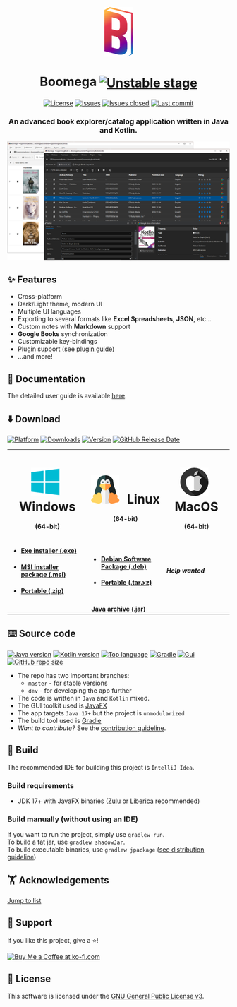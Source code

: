 <p align="center">
  <img align="center" src="/docs/img/readme/logo.png" alt="Boomega icon">
  <h1 align="center">Boomega <a href="https://github.com/Dansoftowner/Boomega"><img align="center" alt="Unstable stage" src="https://img.shields.io/badge/stage-unstable-red"></a></h1>
</p>

<p align="center">
    <a href="LICENSE"><img align="center" alt="License" src="https://img.shields.io/github/license/DansoftOwner/Boomega"></a>
    <a href="https://github.com/Dansoftowner/Boomega/issues"><img align="center" alt="Issues" src="https://img.shields.io/github/issues/DansoftOwner/Boomega"></a>
    <a href="https://github.com/Dansoftowner/Boomega/issues"><img align="center" alt="Issues closed" src="https://img.shields.io/github/issues-closed/Dansoftowner/Boomega"></a>
    <a href="https://github.com/Dansoftowner/Boomega/commits/dev"><img align="center" alt="Last commit" src="https://img.shields.io/github/last-commit/Dansoftowner/Boomega"></a>
</p>

<h3 align="center">An advanced book explorer/catalog application written in Java and Kotlin.</h3>

![Screenshot](docs/img/readme/main-activity-preview.png)

## ✨ Features

* Cross-platform
* Dark/Light theme, modern UI
* Multiple UI languages
* Exporting to several formats like **Excel Spreadsheets**, **JSON**, etc...
* Custom notes with **Markdown** support
* **Google Books** synchronization
* Customizable key-bindings
* Plugin support (see [plugin guide](docs/PLUGIN_GUIDE.md))
* ...and more!

## 📄 Documentation

The detailed user guide is available [here](docs/USER_GUIDE.md).

## ⬇️ Download
[![Platform](https://img.shields.io/badge/platform-windows%20%7C%20macos%20%7C%20linux-lightgrey?logo=linux&logoColor=white)]()
[![Downloads](https://img.shields.io/github/downloads/DansoftOwner/Boomega/total)](https://github.com/Dansoftowner/Boomega/releases)
[![Version](https://img.shields.io/github/v/release/Dansoftowner/Boomega?include_prereleases)](https://github.com/Dansoftowner/Boomega/releases)
[![GitHub Release Date](https://img.shields.io/github/release-date-pre/Dansoftowner/Boomega?logo=googlecalendar&logoColor=white)](https://github.com/Dansoftowner/Boomega/releases)

<table>

<tr>
  <td align="center">
        <b>
          <h1>
            <img style="margin-right: 10px" src="img/windows.png" alt="">
            Windows
          </h1>
        </b>
        <p><b>(64-bit)</b></p>
  </td>

  <td align="center"> 
      <b>
          <h1>
            <img style="margin-right: 10px" src="img/linux.png" alt="">
            Linux
          </h1>
        </b>
      <p><b>(64-bit)</b></p>
  </td>

  <td align="center">
        <b>
          <h1>
            <img style="margin-right: 10px" src="img/mac.png" alt="">
            MacOS 
          </h1>
        </b>
        <p><b>(64-bit)</b></p>
  </td>

</tr>

<tr>

  <td>

<b>

  <ul>
      <li>
        <h4>
           <a href="https://github.com/Dansoftowner/Boomega/releases/download/v0.7.5/Boomega-0.7.5-win.exe">Exe installer (.exe)</a>
        </h4>
      </li>
      <li>
          <h4>
            <a href="https://github.com/Dansoftowner/Boomega/releases/download/v0.7.5/Boomega-0.7.5-win.msi">MSI installer package (.msi)</a>
          </h4>
      </li>
      <li>
        <h4>
           <a href="https://github.com/Dansoftowner/Boomega/releases/download/v0.7.5/Boomega-0.7.5-win.zip">Portable (.zip)</a>
        </h4>
      </li>
  </ul>

</b>
  </td>

  <td>
<b>
   <ul>
        <li>
          <h4>
            <a href="https://github.com/Dansoftowner/Boomega/releases/download/v0.7.5/boomega_0.7.5-1_amd64-linux.deb">Debian Software Package (.deb)</a>
          </h4>
        </li>
        <li>
          <h4>
             <a href="https://github.com/Dansoftowner/Boomega/releases/download/v0.7.5/Boomega-0.7.5-linux.tar.xz">Portable (.tar.xz)</a>
          </h4>
        </li>
   </ul>
</b>
  </td>

  <td>

  <p><b><i>Help wanted</i></b></p>

  </td>

</tr>

<tr>

  <td align="center" colspan="3">
    <b><a href="https://github.com/Dansoftowner/Boomega/releases/download/v0.7.5/Boomega-0.7.5-all.jar">Java archive (.jar)</a></b>
  </td>

</tr>
</table>

## ⌨️ Source code
[![Java version](https://img.shields.io/badge/java-17-orange?logo=java&logoColor=white)](https://jdk.java.net/17/)
[![Kotlin version](https://img.shields.io/badge/kotlin-1.6-purple?logo=kotlin&logoColor=white)](https://kotlinlang.org/)
[![Top language](https://img.shields.io/github/languages/top/Dansoftowner/Boomega)](https://github.com/Dansoftowner/Boomega)
[![Gradle](https://img.shields.io/badge/gradle-7.0-green?logo=gradle&logoColor=white)](https://gradle.org/)
[![Gui](https://img.shields.io/badge/gui-javafx-blue)](https://openjfx.io/)
[![GitHub repo size](https://img.shields.io/github/repo-size/Dansoftowner/Boomega)](https://github.com/Dansoftowner/Boomega)

* The repo has two important branches:
  * `master` - for stable versions
  * `dev` - for developing the app further
* The code is written in `Java` and `Kotlin` mixed.
* The GUI toolkit used is [JavaFX](https://openjfx.io/)
* The app targets `Java 17+` but the project is `unmodularized`
* The build tool used is [Gradle](https://gradle.org/)
* _Want to contribute?_ See the [contribution guideline](CONTRIBUTING.md).

## 🔨 Build
The recommended IDE for building this project is `IntelliJ Idea`.

### Build requirements
* JDK 17+ with JavaFX binaries ([Zulu](https://www.azul.com/downloads/zulu-community/?package=jdk-fx) or [Liberica](https://bell-sw.com/pages/libericajdk/) recommended)

### Build manually (without using an IDE)
If you want to run the project, simply use `gradlew run`. <br/>
To build a fat jar, use `gradlew shadowJar`. <br/>
To build executable binaries, use `gradlew jpackage` ([see distribution guideline](distribution/DISTRIBUTION_GUIDELINE.md))

## 🏋️ Acknowledgements

[Jump to list](ACKNOWLEDGEMENTS.md)

## 💙 Support

If you like this project, give a ⭐!

<a href='https://ko-fi.com/K3K24JK0V' target='_blank'><img height='36' style='border:0px;height:36px;' src='https://cdn.ko-fi.com/cdn/kofi1.png?v=3' border='0' alt='Buy Me a Coffee at ko-fi.com' /></a>

## 📄 License
This software is licensed under the [GNU General Public License v3](https://en.wikipedia.org/wiki/GNU_General_Public_License).